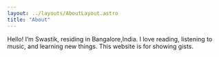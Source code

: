 ```yaml
---
layout: ../layouts/AboutLayout.astro
title: "About"
---
```



Hello! I’m Swastik, residing in Bangalore,India.
I love reading, listening to music, and learning new things.
This website is for showing gists.
